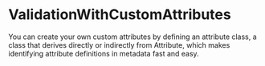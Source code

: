 # ValidationWithCustomAttributes
You can create your own custom attributes by defining an attribute class, a class that derives directly or indirectly from Attribute, which makes identifying attribute definitions in metadata fast and easy.
